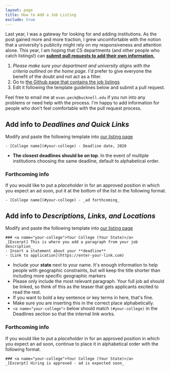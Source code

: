 ```yaml
---
layout: page
title: How to Add a Job Listing
exclude: true
---
```


Last year, I was a gateway for looking for and adding institutions. As the post gained more and more traction, I grew uncomfortable with the notion that a university's publicity might rely on my responsiveness and attention alone. This year, I am hoping that CS departments (and other people who catch listings!) can [**submit pull requests to add their own information.**](https://docs.github.com/en/github/collaborating-with-issues-and-pull-requests/creating-a-pull-request)

1. _Please make sure your department and university aligns with the criteria outlined on the home page_. I'd prefer to give everyone the benefit of the doubt and not act as a filter.
2. Go to [the Github page that contains the job listings](https://github.com/cs-pui/cs-pui.github.io/blob/master/index.md)
3. Edit it following the template guidelines below and submit a pull request.

Feel free to email me at `evan.peck@bucknell.edu` if you run into any problems or need help with the process. I'm happy to add information for people who don't feel comfortable with the pull request process.

## Add info to _Deadlines and Quick Links_
Modify and paste the following template into [our listing page](https://docs.github.com/en/github/collaborating-with-issues-and-pull-requests/creating-a-pull-request)

```
- [College name](#your-college) - Deadline date, 2020
```

- **The closest deadlines should be on top**. In the event of multiple institutions choosing the same deadline, default to alphabetical order.

### Forthcoming info
If you would like to put a _placeholder_ in for an approved position in which you expect an ad soon, put it at the bottom of the list in the following format.

```
- [College name](#your-college) - _ad forthcoming_
```

## Add info to _Descriptions, Links, and Locations_
Modify and paste the following template into [our listing page](https://docs.github.com/en/github/collaborating-with-issues-and-pull-requests/creating-a-pull-request)
```
### <a name="your-college">Your College (Your State)</a>
_[Excerpt] This is where you add a paragraph from your job description_
- Insert a statement about your **deadline**
- [Link to application](https://enter-your-link.com)
```

- Include your **state** next to your name. It's enough information to help people with geographic constraints, but will keep the title shorter than including more specific geographic markers
- Please only include the most relevant paragraph. Your full job ad should be linked, so think of this as the teaser that gets applicants excited to read the rest.
- If you want to bold a key sentence or key terms in here, that's fine.
- Make sure you are inserting this in the correct place alphabetically.
- `<a name="your-college">` below should match `(#your-college)` in the Deadlines section so that the internal link works.

### Forthcoming info
If you would like to put a _placeholder_ in for an approved position in which you expect an ad soon, continue to place it in alphabetical order with the following format.

```
### <a name="your-college">Your College (Your State)</a>
_[Excerpt] Hiring is approved - ad is expected soon_
```
